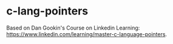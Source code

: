 # c-lang-pointers


Based on Dan Gookin's Course on Linkedin Learning: https://www.linkedin.com/learning/master-c-language-pointers.
